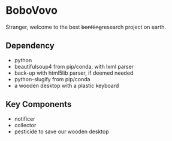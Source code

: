 # BoboVovo

Stranger, welcome to the best ~~bontting~~research project on earth.

## Dependency

* python
* beautifulsoup4 from pip/conda, with lxml parser
* back-up with html5lib parser, if deemed needed
* python-slugify from pip/conda
* a wooden desktop with a plastic keyboard
   
## Key Components

* notificer
* collector
* pesticide to save our wooden desktop
